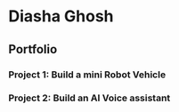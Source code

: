 # Diasha Ghosh

## Portfolio
### Project 1: Build a mini Robot Vehicle
### Project 2: Build an AI Voice assistant

